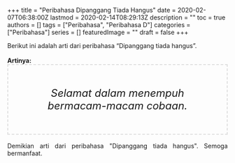 +++
title = "Peribahasa Dipanggang Tiada Hangus"
date = 2020-02-07T06:38:00Z
lastmod = 2020-02-14T08:29:13Z
description = ""
toc = true
authors = []
tags = ["Peribahasa", "Peribahasa D"]
categories = ["Peribahasa"]
series = []
featuredImage = ""
draft = false
+++

<div dir="ltr" style="text-align: left;" trbidi="on"><div style="text-align: justify;">Berikut ini adalah arti dari peribahasa “Dipanggang tiada hangus”.</div><br /><div style="text-align: justify;"><b>Artinya:</b></div><div style="border: 2px dashed #ddd; font-size: 24px; height: auto; margin: 0 auto; padding: 50px; text-align: center; width: auto;"><i>Selamat dalam menempuh bermacam-macam cobaan.</i></div><br /><div style="text-align: justify;">Demikian arti dari peribahasa "Dipanggang tiada hangus". Semoga bermanfaat.</div></div>

